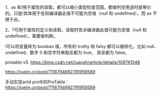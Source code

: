 1、as 和!用于属性的读取，都可以缩小类型检查范围，都做判空用途时是等价的。只是!具体用于告知编译器此值不可能为空值（null 和 undefined），而 as 不限于此。

2、?可用于属性的定义和读取，读取时告诉编译器此值可能为空值（null 和 undefined），需要做判断。

!可以将变量转为 boolean 值，所有的 truthy 和 falsy 都可以被转化，比如 null、undefined、数字 0 和空字符串取反都为 true，
其余都为 false。


protable v5: https://blog.csdn.net/iuaogh/article/details/109741048

https://juejin.cn/post/7116794692791959589


手动实现antd pro中的ProTable： https://juejin.cn/post/7116794692791959589


